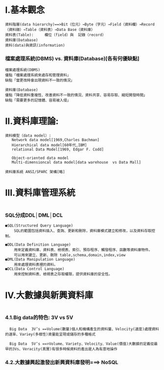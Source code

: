 # I.基本觀念
```
資料階層(data hierarchy)==>Bit（位元）→Byte（字元）→Field（資料欄）→Record（資料錄）→Table（資料表）→Data Base（資料庫）
資料表(Table): 	欄位（field）與	記錄（record）
資料庫(Database)
資料(data)與資訊(information)
```

### 檔案處理系統(DBMS) vs. 資料庫(Database)[各有何優缺點]
```
檔案處理系統(DBMS) 
優點「檔案處理系統來處存和管理資料」
缺點「當更改時會出現資料不一致的情況」
           
資料庫(Database)
優點「降低資料重複性、改善資料不一致的情況、資料共享、容易存取、縮短開發時間」
缺點「需要更多的記憶體、容易被入侵」
```

# II.資料庫理論:
```
資料模型（data model）: 
   Network data model[1969,Charles Bachman]
   Hierarchical data model[60年代,IBM]
   relational Data Model[1969, Edgar F. Codd]
   
   Object-oriented data model
   Multi-dimensioncal data model[data warehouse  vs Data Mall]

資料庫系統 ANSI/SPARC 架構[略]
```
# III.資料庫管理系統
```
```
### SQL分成DDL│DML│DCL
```
●SQL(Structured Query Language)
    SQL的範圍包括資料插入、查詢、更新和刪除，資料庫模式建立和修改，以及資料存取控制。
   
●DDL(Data Definition Language)
    用來定義資料庫、資料表、檢視表、索引、預存程序、觸發程序、函數等資料庫物件。
    可以用來建立、更新、刪除 table,schema,domain,index,view
●DML(Data Manipulation Language)
    用來處理資料表裡的資料。
●DCL(Data Control Language)
    用來控制資料表、檢視表之存取權限，提供資料庫的安全性。
```
# IV.大數據與新興資料庫
```
```
### 4.1.Big data的特色: 3V vs 5V
```
  Big Data  3V’s ==Volume(數量)個人和機構產生的資料量、Velocity(速度)處理資料的速率、Variey(多樣性)資量能呈現或儲存的多種格式

  Big Data  5V’s ==>Volume、Variety、Velocity、Value(價值)大數據的定義從最早的3Vs、Veracity(真實)有很多時候資料的產出是人為有意地操作
```
### 4.2.大數據興起激發出新興資料庫發明===> NoSQL 
```
